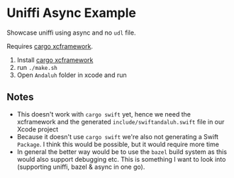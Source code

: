 # Uniffi Async Example

Showcase uniffi using async and no `udl` file.

Requires [cargo xcframework](https://crates.io/crates/xcframework).

1. Install [cargo xcframework](https://crates.io/crates/xcframework)
2. run `./make.sh`
3. Open `Andaluh` folder in xcode and run

## Notes

- This doesn't work with `cargo swift` yet, hence we need the xcframework and the generated `include/swiftandaluh.swift` file in our Xcode project
- Because it doesn't use `cargo swift` we're also not generating a Swift `Package`. I think this would be possible, but it would require more time
- In general the better way would be to use the `bazel` build system as this would also support debugging etc. This is something I want to look into (supporting uniffi, bazel & async in one go).